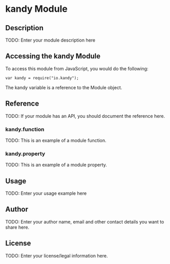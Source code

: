 # kandy Module

## Description

TODO: Enter your module description here

## Accessing the kandy Module

To access this module from JavaScript, you would do the following:

    var kandy = require("io.kandy");

The kandy variable is a reference to the Module object.

## Reference

TODO: If your module has an API, you should document
the reference here.

### kandy.function

TODO: This is an example of a module function.

### kandy.property

TODO: This is an example of a module property.

## Usage

TODO: Enter your usage example here

## Author

TODO: Enter your author name, email and other contact
details you want to share here.

## License

TODO: Enter your license/legal information here.
